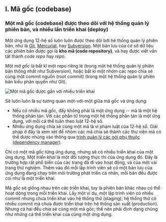 ## I. Mã gốc (codebase)
### Một mã gốc (codebase) được theo dõi với hệ thống quản lý phiên bản, và nhiều lần triển khai (deploy)

Một ứng dụng 12-hệ số luôn luôn được theo dõi bới hê thống quản lý phiên bản, như là [Git](http://git-scm.com/), [Mercurial](http://mercurial.selenic.com/), hay [Subversion](http://subversion.apache.org/). Một bản lưu của cơ sở dữ liệu các phiên bản được gọi là **kho mã (code repository)**, và hay được viết vắn tắt thành *code repo* hay *repo*.

Một *mã gốc* là bất kì một repo riêng lẻ (trong một hệ thống quản lý phiên bản thống nhất như Subversion), hoặc bất kì một nhóm các repo chia sẻ cùng một commit nguồn (root commit) (trong một hệ thống quản lý phiên bản kiểu phân quyển như Git).

![Một mã gốc được gắn với nhiều triển khai](/images/codebase-deploys.png)

Sẽ luôn luôn là sự tương quan một-với-một giữa mã gốc và ứng dụng:

* Nếu có nhiều mã gốc, đấy không phải là một ứng dụng -- mà là một hệ thống phân tán. Với các
phần tử trong một hệ thống phân tán là một ứng dụng, với mỗi cá thể tuân theo luật 12-hệ số.
* Nhiều ứng dụng chia sẻ cùng một mã là vi phạm luật của 12-hệ số. Giải pháp ở đây là xem xét
để nhóm các mã chia sẻ thành các thư viện mà có thể được nhúng vào thông qua [trình quản lý các gói phụ thuộc (dependency manager)](./dependencies).

Chỉ có một mã gốc từng ứng dụng, nhưng sẽ có nhiều triển khai của một ứng dụng. Một *triển khai* là một đối tượng thực thi của ứng dụng đó. Đây là trường hợp rất phổ biến của các trang
đã đi vào hoạt động, và của một vài trang thử nghiệm. Thêm vào đó mỗi lập trình viên sẽ có một
bản lưu của ứng dụng đang chạy trên môi trường phát triển cá nhân, mỗi bản đều được coi như là
một triển khai.

Mã gốc sẽ giống nhau trên các triển khai, tuy là phiên bản khác nhau có thể hoạt dộng trong mỗi triển khai. Lấy một ví dụ, một lập trình viên có nhiều commit nhưng chưa triển khai vào
hệ thống thử (staging); hệ thống thử có nhiều commit mà chưa được triển khai trên hệ thống sản xuất (production). Nhưng cả hai đều chia sẻ cùng một mã gốc; thế nên phải định dạng chúng
như những cá thể triển khai của cùng một ứng dụng.

